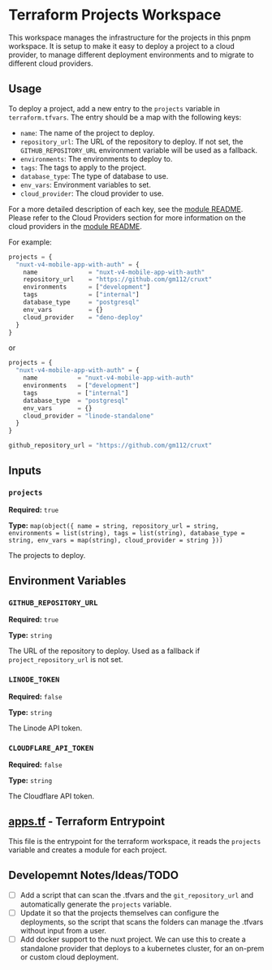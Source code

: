 # Terraform Projects Workspace

This workspace manages the infrastructure for the projects in this pnpm workspace. It is setup to make it easy to deploy a project to a cloud provider, to manage different deployment environments and to migrate to different cloud providers.

## Usage

To deploy a project, add a new entry to the `projects` variable in `terraform.tfvars`. The entry should be a map with the following keys:

- `name`: The name of the project to deploy.
- `repository_url`: The URL of the repository to deploy. If not set, the `GITHUB_REPOSITORY_URL` environment variable will be used as a fallback.
- `environments`: The environments to deploy to.
- `tags`: The tags to apply to the project.
- `database_type`: The type of database to use.
- `env_vars`: Environment variables to set.
- `cloud_provider`: The cloud provider to use.

For a more detailed description of each key, see the [module README](../module/README.md). Please refer to the Cloud Providers section for more information on the cloud providers in the [module README](../module/README.md).

For example:

```terraform
projects = {
  "nuxt-v4-mobile-app-with-auth" = {
    name              = "nuxt-v4-mobile-app-with-auth"
    repository_url    = "https://github.com/gm112/cruxt"
    environments      = ["development"]
    tags              = ["internal"]
    database_type     = "postgresql"
    env_vars          = {}
    cloud_provider    = "deno-deploy"
  }
}
```

or

```terraform
projects = {
  "nuxt-v4-mobile-app-with-auth" = {
    name           = "nuxt-v4-mobile-app-with-auth"
    environments   = ["development"]
    tags           = ["internal"]
    database_type  = "postgresql"
    env_vars       = {}
    cloud_provider = "linode-standalone"
  }
}

github_repository_url = "https://github.com/gm112/cruxt"
```

## Inputs

### `projects`

**Required:** `true`

**Type:** `map(object({ name = string, repository_url = string, environments = list(string), tags = list(string), database_type = string, env_vars = map(string), cloud_provider = string }))`

The projects to deploy.

## Environment Variables

### `GITHUB_REPOSITORY_URL`

**Required:** `true`

**Type:** `string`

The URL of the repository to deploy. Used as a fallback if `project_repository_url` is not set.

### `LINODE_TOKEN`

**Required:** `false`

**Type:** `string`

The Linode API token.

### `CLOUDFLARE_API_TOKEN`

**Required:** `false`

**Type:** `string`

The Cloudflare API token.

## [apps.tf](./apps.tf) - Terraform Entrypoint

This file is the entrypoint for the terraform workspace, it reads the `projects` variable and creates a module for each project.

## Developemnt Notes/Ideas/TODO

- [ ] Add a script that can scan the .tfvars and the `git_repository_url` and automatically generate the `projects` variable.
- [ ] Update it so that the projects themselves can configure the deployments, so the script that scans the folders can manage the .tfvars without input from a user.
- [ ] Add docker support to the nuxt project. We can use this to create a standalone provider that deploys to a kubernetes cluster, for an on-prem or custom cloud deployment.
